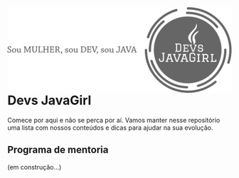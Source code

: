 
<img src="images/capa.png" align="right">

# Devs JavaGirl

Comece por aqui e não se perca por aí. Vamos manter nesse repositório uma lista com nossos conteúdos e dicas para ajudar na sua evolução.

## Programa de mentoria

(em construção...)
